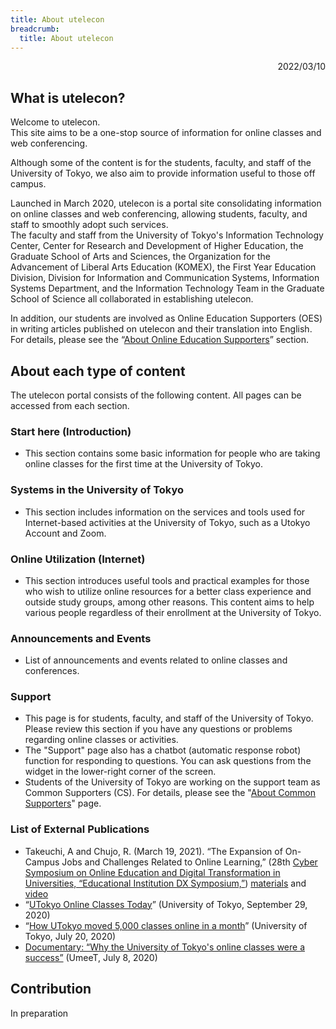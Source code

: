 ```yaml
---
title: About utelecon
breadcrumb:
  title: About utelecon
---
```


<p style="text-align: right">
2022/03/10</p>

## What is utelecon?  

Welcome to utelecon.  
This site aims to be a one-stop source of information for online classes and web conferencing.  

Although some of the content is for the students, faculty, and staff of the University of Tokyo, we also aim to provide information useful to those off campus.  

Launched in March 2020, utelecon is a portal site consolidating information on online classes and web conferencing, allowing students, faculty, and staff to smoothly adopt such services.  
The faculty and staff from the University of Tokyo's Information Technology Center, Center for Research and Development of Higher Education,  the Graduate School of Arts and Sciences, the Organization for the Advancement of Liberal Arts Education (KOMEX), the First Year Education Division, Division for Information and Communication Systems, Information Systems Department, and the Information Technology Team in the Graduate School of Science all collaborated in establishing utelecon.  

In addition, our students are involved as Online Education Supporters (OES) in writing articles published on utelecon and their translation into English. For details, please see the “[About Online Education Supporters](oes)” section.  

## About each type of content  

The utelecon portal consists of the following content. All pages can be accessed from each section.  

### Start here (Introduction)  

* This section contains some basic information for people who are taking online classes for the first time at the University of Tokyo.  

### Systems in the University of Tokyo  

* This section includes information on the services and tools used for Internet-based activities at the University of Tokyo, such as a Utokyo Account and Zoom.  

### Online Utilization (Internet)  

* This section introduces useful tools and practical examples for those who wish to utilize online resources for a better class experience and outside study groups, among other reasons. This content aims to help various people regardless of their enrollment at the University of Tokyo.  

### Announcements and Events  

* List of announcements and events related to online classes and conferences.  

### Support  

* This page is for students, faculty, and staff of the University of Tokyo. Please review this section if you have any questions or problems regarding online classes or activities.  
* The "Support" page also has a chatbot (automatic response robot) function for responding to questions. You can ask questions from the widget in the lower-right corner of the screen.  
* Students of the University of Tokyo are working on the support team as Common Supporters (CS). For details, please see the "[About Common Supporters](cs)" page.  

### List of External Publications  

* Takeuchi, A and Chujo, R. (March 19, 2021). “The Expansion of On-Campus Jobs and Challenges Related to Online Learning,” (28th [Cyber Symposium on Online Education and Digital Transformation in Universities, “Educational Institution DX Symposium,”](https://www.nii.ac.jp/event/other/decs/)) [materials](https://www.nii.ac.jp/event/upload/20210319-07_UT.pdf) and [video](https://youtu.be/g837oBruR1U)  
* “[UTokyo Online Classes Today](https://www.u-tokyo.ac.jp/focus/ja/features/z1304_00084.html)” (University of Tokyo, September 29, 2020)  
* “[How UTokyo moved 5,000 classes online in a month](https://www.u-tokyo.ac.jp/focus/en/features/z0508_00181.html)” (University of Tokyo, July 20, 2020)  
* [Documentary: “Why the University of Tokyo's online classes were a success”](https://todai-umeet.com/article/55241) (UmeeT, July 8, 2020)  

## Contribution  

In preparation  
